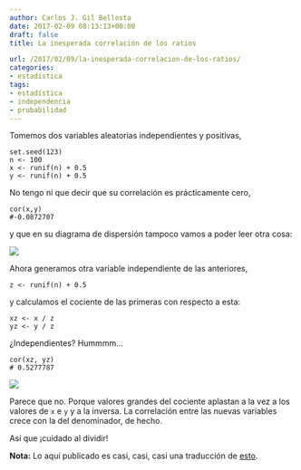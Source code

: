 ```yaml
---
author: Carlos J. Gil Bellosta
date: 2017-02-09 08:13:13+00:00
draft: false
title: La inesperada correlación de los ratios

url: /2017/02/09/la-inesperada-correlacion-de-los-ratios/
categories:
- estadística
tags:
- estadística
- independencia
- probabilidad
---
```


Tomemos dos variables aleatorias independientes y positivas,




    set.seed(123)
    n <- 100
    x <- runif(n) + 0.5
    y <- runif(n) + 0.5




No tengo ni que decir que su correlación es prácticamente cero,



    cor(x,y)
    #-0.0872707




y que en su diagrama de dispersión tampoco vamos a poder leer otra cosa:

![](/wp-uploads/2017/02/disp_indep_xy.png)


Ahora generamos otra variable independiente de las anteriores,




    z <- runif(n) + 0.5




y calculamos el cociente de las primeras con respecto a esta:




    xz <- x / z
    yz <- y / z




¿Independientes? Hummmm...




    cor(xz, yz)
    # 0.5277787




![](/wp-uploads/2017/02/disp_ratio_xy.png)


Parece que no. Porque valores grandes del cociente aplastan a la vez a los valores de `x` e `y` y a la inversa. La correlación entre las nuevas variables crece con la del denominador, de hecho.

Así que ¡cuidado al dividir!

**Nota:** Lo aquí publicado es casi, casi, casi una traducción de [esto](https://nsaunders.wordpress.com/2017/02/03/the-real-meaning-of-spurious-correlations/).









